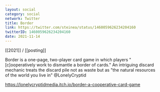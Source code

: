 ```yaml
---
layout: social
category: social
network: Twitter
title: Border
link: https://twitter.com/steinea/status/1460059626234204160
twitterID: 1460059626234204160
date: 2021-11-14
---
```


[[2021]] / [[posting]]

Border is a one-page, two-player card game in which players "[c]ooperatively work to dismantle a border of cards." An intriguing discard mechanic treats the discard pile not as waste but as "the natural resources of the world you live in" @LonelyCryptid

<https://lonelycryptidmedia.itch.io/border-a-cooperative-card-game>
